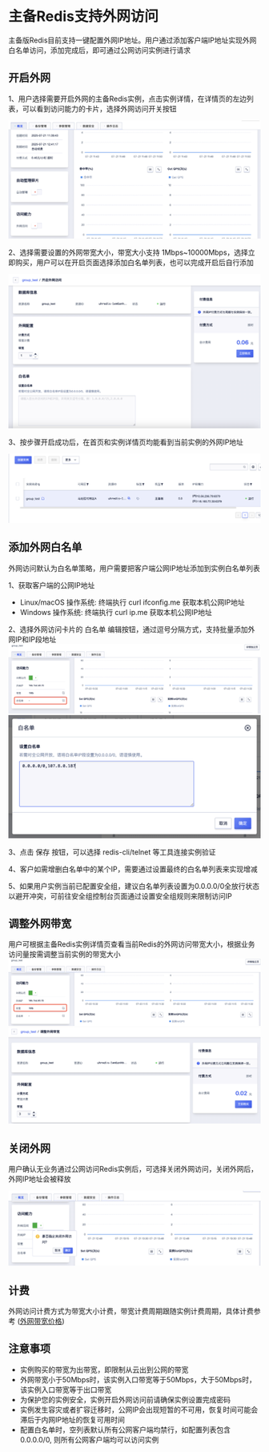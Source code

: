 # 主备Redis支持外网访问

主备版Redis目前支持一键配置外网IP地址。用户通过添加客户端IP地址实现外网白名单访问，添加完成后，即可通过公网访问实例进行请求

## 开启外网
1、用户选择需要开启外网的主备Redis实例，点击实例详情，在详情页的左边列表，可以看到访问能力的卡片，选择外网访问开关按钮

![image](/images/publicip01.png)

2、选择需要设置的外网带宽大小，带宽大小支持 1Mbps~10000Mbps，选择立即购买，用户可以在开启页面选择添加白名单列表，也可以完成开启后自行添加

![image](/images/publicip02.png)

3、按步骤开启成功后，在首页和实例详情页均能看到当前实例的外网IP地址

![image](/images/publicip03.png)

## 添加外网白名单
外网访问默认为白名单策略，用户需要把客户端公网IP地址添加到实例白名单列表

1、获取客户端的公网IP地址
- Linux/macOS 操作系统: 终端执行 curl ifconfig.me 获取本机公网IP地址
- Windows 操作系统: 终端执行 curl ip.me 获取本机公网IP地址

2、选择外网访问卡片的 白名单 编辑按钮，通过逗号分隔方式，支持批量添加外网IP和IP段地址
![image](/images/publicip04.png)
![image](/images/publicip05.png)

3、点击 保存 按钮，可以选择 redis-cli/telnet 等工具连接实例验证

4、客户如需增删白名单中的某个IP，需要通过设置最终的白名单列表来实现增减

5、如果用户实例当前已配置安全组，建议白名单列表设置为0.0.0.0/0全放行状态以避开冲突，可前往安全组控制台页面通过设置安全组规则来限制访问IP

## 调整外网带宽
用户可根据主备Redis实例详情页查看当前Redis的外网访问带宽大小，根据业务访问量按需调整当前实例的带宽大小
![image](/images/publicip08.png)
![image](/images/publicip06.png)

## 关闭外网
用户确认无业务通过公网访问Redis实例后，可选择关闭外网访问，关闭外网后，外网IP地址会被释放

![image](/images/publicip07.png)

## 计费
外网访问计费方式为带宽大小计费，带宽计费周期跟随实例计费周期，具体计费参考 ([外网带宽价格](https://docs.ucloud.cn/uredis/price?id=%e8%b7%a8%e5%9c%b0%e5%9f%9f%e5%a4%87%e4%bb%bd%e5%ad%98%e5%82%a8%e7%a9%ba%e9%97%b4%e8%b4%b9%e7%94%a8))

## 注意事项
- 实例购买的带宽为出带宽，即限制从云出到公网的带宽
- 外网带宽小于50Mbps时，该实例入口带宽等于50Mbps，大于50Mbps时，该实例入口带宽等于出口带宽
- 为保护您的实例安全，实例开启外网访问前请确保实例设置完成密码
- 实例发生容灾或者扩容迁移时，公网IP会出现短暂的不可用，恢复时间可能会滞后于内网IP地址的恢复可用时间
- 配置白名单时，空列表默认所有公网客户端均禁行，如配置列表包含0.0.0.0/0, 则所有公网客户端均可以访问实例



